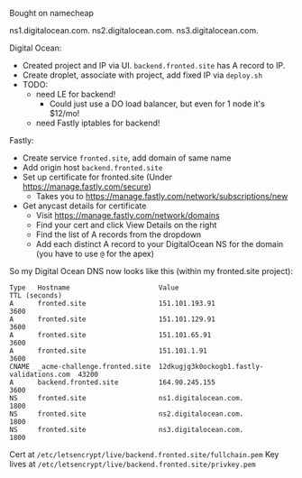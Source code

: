 Bought on namecheap

ns1.digitalocean.com.
ns2.digitalocean.com.
ns3.digitalocean.com.

Digital Ocean:

* Created project and IP via UI. `backend.fronted.site` has A record to IP.
* Create droplet, associate with project, add fixed IP via `deploy.sh`
* TODO:
    * need LE for backend!
        * Could just use a DO load balancer, but even for 1 node it's $12/mo!
    * need Fastly iptables for backend!

Fastly:

* Create service `fronted.site`, add domain of same name
* Add origin host `backend.fronted.site`
* Set up certificate for fronted.site (Under https://manage.fastly.com/secure)
    * Takes you to https://manage.fastly.com/network/subscriptions/new
* Get anycast details for certificate
    * Visit https://manage.fastly.com/network/domains
    * Find your cert and click View Details on the right
    * Find the list of A records from the dropdown
    * Add each distinct A record to your DigitalOcean NS for the domain (you have to use `@` for the apex)

So my Digital Ocean DNS now looks like this (within my fronted.site project):

```
Type   Hostname                      Value                                      TTL (seconds) 	
A      fronted.site                  151.101.193.91                             3600
A      fronted.site                  151.101.129.91                             3600
A      fronted.site                  151.101.65.91                              3600
A      fronted.site                  151.101.1.91                               3600
CNAME  _acme-challenge.fronted.site  12dkugjg3k0ockogb1.fastly-validations.com  43200
A      backend.fronted.site          164.90.245.155                             3600
NS     fronted.site                  ns1.digitalocean.com.                      1800
NS     fronted.site                  ns2.digitalocean.com.                      1800
NS     fronted.site                  ns3.digitalocean.com.                      1800
```

Cert at `/etc/letsencrypt/live/backend.fronted.site/fullchain.pem`
Key lives at `/etc/letsencrypt/live/backend.fronted.site/privkey.pem`
